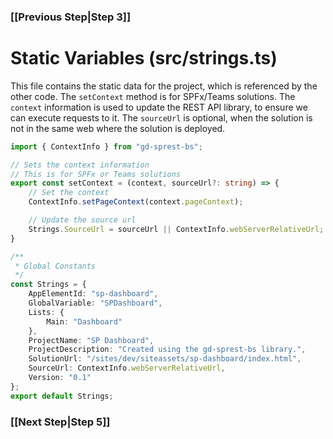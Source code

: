 ### [[Previous Step|Step 3]]

# Static Variables (src/strings.ts)

This file contains the static data for the project, which is referenced by the other code. The `setContext` method is for SPFx/Teams solutions. The `context` information is used to update the REST API library, to ensure we can execute requests to it. The `sourceUrl` is optional, when the solution is not in the same web where the solution is deployed.

```ts
import { ContextInfo } from "gd-sprest-bs";

// Sets the context information
// This is for SPFx or Teams solutions
export const setContext = (context, sourceUrl?: string) => {
    // Set the context
    ContextInfo.setPageContext(context.pageContext);

    // Update the source url
    Strings.SourceUrl = sourceUrl || ContextInfo.webServerRelativeUrl;
}

/**
 * Global Constants
 */
const Strings = {
    AppElementId: "sp-dashboard",
    GlobalVariable: "SPDashboard",
    Lists: {
        Main: "Dashboard"
    },
    ProjectName: "SP Dashboard",
    ProjectDescription: "Created using the gd-sprest-bs library.",
    SolutionUrl: "/sites/dev/siteassets/sp-dashboard/index.html",
    SourceUrl: ContextInfo.webServerRelativeUrl,
    Version: "0.1"
};
export default Strings;
```

### [[Next Step|Step 5]]